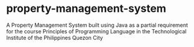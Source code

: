 # property-management-system
A Property Management System built using Java as a partial requirement for the course Principles of Programming Language in the Technological Institute of the Philippines Quezon City
